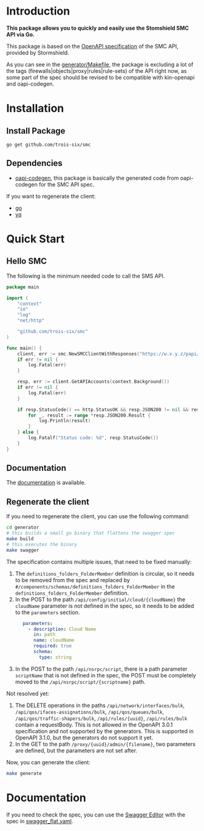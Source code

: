 # Introduction

**This package allows you to quickly and easily use the Stomshield SMC API via Go.**

This package is based on the [OpenAPI specification](https://github.com/trois-six/smc/generator/source/smc-support-3.6-docs-api.zip) of the SMC API, provided by Stormshield.

As you can see in the [generator/Makefile](generator/Makefile), the package is excluding a lot of the tags (firewalls|objects|proxy|rules|rule-sets) of the API right now, as some part of the spec should be revised to be compatible with kin-openapi and oapi-codegen.

# Installation

## Install Package

`go get github.com/trois-six/smc`

## Dependencies

- [oapi-codegen](https://github.com/oapi-codegen/oapi-codegen), this package is basically the generated code from oapi-codegen for the SMC API spec.

If you want to regenerate the client:
- [go](https://go.dev/doc/install)
- [yq](https://github.com/mikefarah/yq)

# Quick Start

## Hello SMC

The following is the minimum needed code to call the SMS API.

```go
package main

import (
    "context"
    "io"
    "log"
    "net/http"

    "github.com/trois-six/smc"
)

func main() {
    client, err := smc.NewSMCClientWithResponses("https://w.x.y.z/papi/v1", "YOUR_API_KEY")
    if err != nil {
        log.Fatal(err)
    }

    resp, err := client.GetAPIAccounts(context.Background())
    if err != nil {
        log.Fatal(err)
    }

    if resp.StatusCode() == http.StatusOK && resp.JSON200 != nil && resp.JSON200.Result != nil {
        for _, result := range *resp.JSON200.Result {
            log.Println(result)
        }
    } else {
        log.Fatalf("Status code: %d", resp.StatusCode())
    }
}
```

## Documentation

The [documentation](https://pkg.go.dev/github.com/trois-six/smc) is available.

## Regenerate the client

If you need to regenerate the client, you can use the following command:

```bash
cd generator
# this builds a small go binary that flattens the swagger spec
make build
# this executes the binary
make swagger
```

The specification contains multiple issues, that need to be fixed manually:
1. The `definitions_folders_FolderMember` definition is circular, so it needs to be removed from the spec and replaced by `#/components/schemas/definitions_folders_FolderMember` in the `definitions_folders_FolderMember` definition.
2. In the POST to the path `/api/config/initial/cloud/{cloudName}` the `cloudName` parameter is not defined in the spec, so it needs to be added to the `parameters` section.
```yaml
      parameters:
        - description: Cloud Name
          in: path
          name: cloudName
          required: true
          schema:
            type: string
```
3. In the POST to the path `/api/nsrpc/script`, there is a path parameter `scriptName` that is not defined in the spec, the POST must be completely moved to the `/api/nsrpc/script/{scriptname}` path.

Not resolved yet:
1. The DELETE operations in the paths `/api/network/interfaces/bulk`, `/api/qos/ifaces-assignations/bulk`, `/api/qos/queues/bulk`, `/api/qos/traffic-shapers/bulk`, `/api/rules/{uuid}`, `/api/rules/bulk` contain a requestBody. This is not allowed in the OpenAPI 3.0.1 specification and not supported by the generators. This is supported in OpenAPI 3.1.0, but the generators do not support it yet.
2. In the GET to the path `/proxy/{uuid}/admin/{filename}`, two parameters are defined, but the parameters are not set after.

Now, you can generate the client:

```bash
make generate
```

# Documentation

If you need to check the spec, you can use the [Swagger Editor](https://editor.swagger.io/?url=https://raw.githubusercontent.com/trois-six/smc/refs/heads/main/generator/swagger_flat.yaml) with the spec in [swagger_flat.yaml](generator/swagger_flat.yaml).
